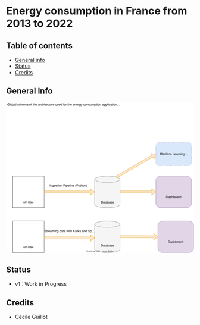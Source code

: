 # Energy consumption in France from 2013 to 2022

## Table of contents
* [General info](#general-info)
* [Status](#status)
* [Credits](#credits)
## General Info

![ALT](Images/Global_Architecture.drawio.svg)

## Status

- v1 : Work in Progress

## Credits

- Cécile Guillot